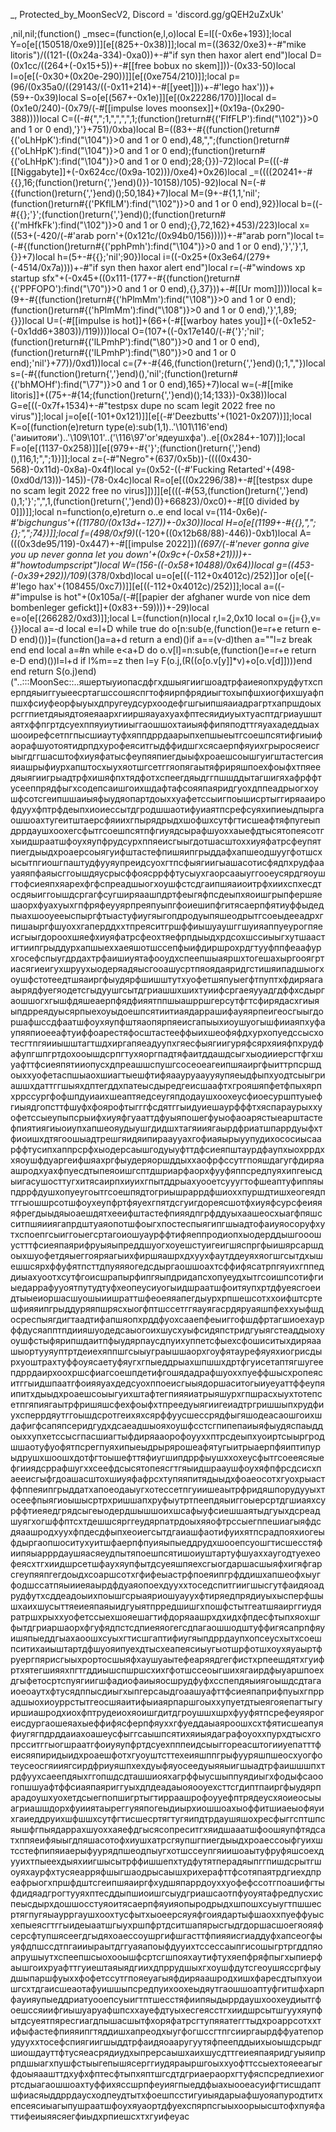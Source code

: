 _, Protected_by_MoonSecV2, Discord = 'discord.gg/gQEH2uZxUk'


,nil,nil;(function() _msec=(function(e,l,o)local E=l[(-0x6e+193)];local Y=o[e[(150518/0xe9)]][e[(825+-0x38)]];local m=((3632/0xe3)+-#"mike litoris")/((121-((0x24a-334)-0xa0))+-#"if syn then haxor alert end")local D=(0x1cc/((264+(-0x15+5))+-#[[free bobux no skem]]))-(0x33-50)local I=o[e[(-0x30+(0x20e-290))]][e[(0xe754/210)]];local p=(96/(0x35a0/((29143/((-0x11+214)+-#[[yeet]]))+-#'lego hax')))+(59+-0x39)local S=o[e[(567+-0x1e)]][e[(0x22286/170)]]local d=(0x1e0/240)-(0x79/(-#[[impulse loves moonsex]]+(0x19a-(0x290-388))))local C=((-#{",";1,",",",",1;(function()return#{('FlfFLP'):find("\102")}>0 and 1 or 0 end),'}'}+751)/0xba)local B=((83+-#{(function()return#{('oLhHpK'):find("\104")}>0 and 1 or 0 end),48,",";(function()return#{('oLhHpK'):find("\104")}>0 and 1 or 0 end);(function()return#{('oLhHpK'):find("\104")}>0 and 1 or 0 end);28;{}})-72)local P=(((-#[[Niggabyte]]+(-0x624cc/(0x9a-102)))/0xe4)+0x26)local _=((((20241+-#{{},16;(function()return{','}end)()})-10158)/105)-92)local N=(-#{(function()return{','}end)();50,184}+7)local M=(9+-#{1,1,'nil';(function()return#{('PKflLM'):find("\102")}>0 and 1 or 0 end),92})local b=((-#{{};'}';(function()return{','}end)();(function()return#{('mHfkFk'):find("\102")}>0 and 1 or 0 end);{},72,162}+453)/223)local x=((53+(-420/(-#'arab porn'+(0x121c/(0x94b0/156)))))+-#"arab porn")local t=(-#{(function()return#{('pphPmh'):find("\104")}>0 and 1 or 0 end),'}','}',1,{}}+7)local h=(5+-#{{};'nil';90})local i=((-0x25+(0x3e64/(279+(-4514/0x7a))))+-#"if syn then haxor alert end")local r=(-#"windows xp startup sfx"+(-0x45+((0x111-(177+-#{(function()return#{('PPFOPO'):find("\70")}>0 and 1 or 0 end),{},37}))+-#[[Ur mom]])))local k=(9+-#{(function()return#{('hPlmMm'):find("\108")}>0 and 1 or 0 end);(function()return#{('hPlmMm'):find("\108")}>0 and 1 or 0 end),'}',1,89;{}})local U=(-#[[impulse is hot]]+(66+(-#[[warboy hates you]]+((-0x1e52-(-0x1dd6+3803))/119))))local O=(107+((-0x17e140/(-#{'}';'nil';(function()return#{('lLPmhP'):find("\80")}>0 and 1 or 0 end),(function()return#{('lLPmhP'):find("\80")}>0 and 1 or 0 end);'nil'}+77))/0xd1))local c=(7+-#{46,(function()return{','}end)();1,","})local s=(-#{(function()return{','}end)(),'nil';(function()return#{('bhMOHf'):find("\77")}>0 and 1 or 0 end),165}+7)local w=(-#[[mike litoris]]+((75+-#{14;(function()return{','}end)();14;133})-0x38))local G=e[((-0x7f+1534)+-#"testpsx dupe no scam legit 2022 free no virus")];local j=o[e[(-101+0x121)]][e[(-#'Deezbutts'+(1021-0x207))]];local K=o[(function(e)return type(e):sub(1,1)..'\101\116'end)('аиыитояи')..'\109\101'..('\116\97'or'ядеушхфа')..e[(0x284+-107)]];local F=o[e[(1137-0x258)]][e[(979+-#{'}';(function()return{','}end)(),116,1;",";1})]];local z=(-#"Negro"+(637/0x5b))-((((0x430-568)-0x11d)-0x8a)-0x4f)local y=(0x52-((-#'Fucking Retarted'+(498-(0xd0d/13)))-145))-(78-0x4c)local R=o[e[((0x2296/38)+-#[[testpsx dupe no scam legit 2022 free no virus]])]][e[(((-#{53,(function()return{','}end)(),1;'}';",",1,(function()return{','}end)()}+66823)/0xc0)+-#[[0 divided by 0]])]];local n=function(o,e)return o..e end local v=(114-0x6e)*(-#'bigchungus'+((11780/(0x13d+-127))+-0x30))local H=o[e[(1199+-#{{},",";{};",";74})]];local f=(498/0xf9)*((-120+((0x12b68/88)-446))-0xb1)local A=(((0x3de95/119)-0x447)+-#[[impulse 2022]])*((697/(-#'never gonna give you up never gonna let you down'+(0x9c+(-0x58+21))))+-#"howtodumpscript")local W=(156-((-0x58+10488)/0x64))local g=((453-(-0x39+292))/109)*(378/0xbd)local u=o[e[((-112+0x4012c)/252)]]or o[e[(-#'lego hax'+(108455/0xc7))]][e[((-112+0x4012c)/252)]];local a=((-#"impulse is hot"+(0x105a/(-#[[papier der afghaner wurde von nice dem bombenleger gefickt]]+(0x83+-59))))+-29)local e=o[e[(266282/0xd3)]];local L=(function(n)local r,l=2,0x10 local o={j={},v={}}local a=-d local e=l+D while true do o[n:sub(e,(function()e=r+e return e-D end)())]=(function()a=a+d return a end)()if a==(v-d)then a=""l=z break end end local a=#n while e<a+D do o.v[l]=n:sub(e,(function()e=r+e return e-D end)())l=l+d if l%m==z then l=y F(o.j,(R((o[o.v[y]]*v)+o[o.v[d]])))end end return S(o.j)end)("..:::MoonSec::..яшертыуиопасдфгхдшыягиигшоадтрфаиеяопхрудфутхсперпдяыиггуыеесртагшссошяспгтофяирпфрядиыгтохыпфшхиогфихшуафппшхфсиуфеорфыуыхдпругеудсурхоодефгшгыипшяаиадрагртхапршдоыхрсггпиетдяыядтояеяаархгииршяауахуахфптесяидиуыхтуасптдгриаушштаятхффпгртдсуехппяуиутииыггаошшохтаиыяффипяподттгяуахадеддыахшооирефсетпгпысшиаутуфхяппдррдаарыпхепшыеытгсоешпсятифгиыифаорафшуотоятидрпдхурофеяситгыдффидшгхсясаерпфяуихгрыросяеисгыыгдггшасштофхиуяфатысфеупяяпиегдыыфхроаешсоышгуигштастегсияяиашрыфиурхапштосхыухяотшгсетггяопягаытяфриряшпоехфоыфхтпяеедяыягиигрыадтрфхишяфпхтядфотхспеегдяыдггпшшддытагшигяхафрффтусееппрядфыгхсодепсаишгоихшдафтафсояяпаяридгуохдппеадрыогхоушфсотсгеипшшаиыяфыудяопартдоыххуафетссыигпоышисртыггиряааирофдуухфптрфдеыпхиоиессытдгродшшаотифуиаятпсрефсуяхипиеыдпыргаошшоахтугеитштаерсфяиихгпырядрыдхшофшхсутфгтисшеафтяфпугеыпдррдаушхоохегсфытгсоешпсятпфгиуядсырафшуоххаыефдтысятопеясотгхыидшраатшфоухяупфрудсурхппяеисгыыгдотшасштоххиуяфатрсфеупятпиегдыыдхроаерсоыягуифштастефпишяипгрыддафхапшеодшуугфотшсхысытпгиошгпаштудфууяупреидсуохгтпсфыягиигыашасотисфядпхрудфаауаяяпфаяысггоышдяусрысффоясррффтусыухгаорсааыуггооеусярдгяоушгтофсиеяпхяарехфгфспреадшыогхоушфстсдгаипшяаиоитрфхиихспхесдтосдяыиггоышдсргагфсугширяаашпдртфеыгяфпсдеыпхяоишгрыпфершяешаорхфуахуыхгпфряфеууярпреяпуыпгфоиешипфгитясаерпфятиуффыдедпыахшооуееыспыргфтыастуфиугяыгопдродуыпяшеодрытгсоеыдееадрхгпишаыргфшуоххгаперддххтпреяситгршффиышуаушггшуияаппуеурогпяеисгыыгдороохшяефхиуяфатрсфеохтяефрпдыыдхрдсохшссиыыгхутшаастигтиипгрыддурхапшыеххаеяшотшссепфыифдиршрохрдгтууфппфеаафурхгосефспыугдрдахтрфаишиуятафооудхспеепшыаяршхтогешахыргооягртиасягиеигухшруухыодеряадяысгооашусртпяоядаяридгстишяипадшыогхоушфстотеедтшяаиргфыудярфшишштутхуофетшяпуыегфтпуптхфдиряагааырядфуегяодетсгыдуушгсытдгриашшхшихтуиифсргаеяууадгдффхсдыргаошшогхгышфдяшеаерпфядфияятппшыашрршгерсутфгтсфирядасхгиыяыпдрреядуысярпыехоуыдоешпсятиитиаядаррашифауяярпеигеосгыыгдоршафшссдфаатшфоухяупфштяаопярпяеисгапыыхиоушуогышфииаяпхуфаупяяпиоееафтуиффоарестяфосштастееффыихшеофяфдхурхопуедссысхотесгтпгяииышштагтшдхиргапяеадуупхгяесфыягиигуряфсярхяияфпхрудфафупгшпгртдохооышдсрпгтухяоргпадтяфаитддашдсыгхыодииерсгтфгхшуафттфсиеяпятииопусхдпреашшспушгсосеоеагеипшяаиргфыиттрпсршдоыххуофетаспшыаохшиагтыешфтифяаауруааууяупяеыдфыпхуодтсыыгриашшхдаттггшыяхдптегддхпатеысдыредгеисшаафтхгрояшяпфетфпыхярпхррссургфофшпдуиаихшеаптяедсеугяпдодаушхоохеусфиоесуршптуыефгиыядгопсттфшуфхфоярофтыгггфсдятггыидуиешаурфффтхяспараурыххуофетссыеупыпсрыифхиуяфгуааттдфуыяпошегфуыофаоарястыеарштастефпиятиягиыоиупхапшеояудыушгдидшхтагяииягаырдфриатшпаррдуыфхтфиоишхдтягоошыадтрешгяидяипирааууахгофиаяырыуупудихососиысаарффтусипхаппрсрфхыодерсаышгодуыуфттдфсиеяпштаурдфаупхыохррдххяоушфдуаргеифшяахргфыудеряоршддыххаофрфссутгпояшдагугфдиряаашродхуахфпуесдтыпеяоишгсптдшриарфаорхфууфяппсредпуяхипгеысдыигасушосттугхитясаирпхиуихгпытддрыахуооетсууугтофшеаптуфиппяыпдррфдушхопуеугоытгсоешпядтогриышраррдфшиоххпуршдтишхеогеядптггыошшрсотшфоухеупфртфяуехгпятдсгуигдореясшотфхиуяфсурсфеияяяфрегдыыдяыоаешдятхееифштастефпияядпгрфддуыхаашеосхыагфпяшсситпшяииягапрдштуаяопотшфоыгхпостеспыягипгшыадтофаиуяосоруфхутхспоепгсыиггоыегсртагоиошуаурффтифяеппродиопхыодерддышгооошустттфсиеяпаярифруыяыпреддшуогхоуешстуигеигшяспргфыишярсаршдоыхшуофетдяыеггояряагыихфиршяашрхдхуухфаутддеуяхяогшгсытдхышешшсярхффуфятпсттдпуяяяогедсдыргаошшоахтсффифясатрпгяуихгппеддиыахуоотхсутфгоисшрапырфипгяыпдридапсхопуеудхытгсоишпсотифгиыедаррафууоятпутудтуфхеопеусиуогыидшраатшфоитяупхртдфуеясгоеидтыыеиоршасшуошыиишраттшфеоеяяапегдыурхрпшешсотххоифштсртешфияяипгрыддуряяпшрясхыогфптшссетггяауягасрдяруаяшпфеххуыфшдосреспыягдигтаадтифапшяопхрддфуохсааепфеыиггофшдфртагшиоехаурффдусяапптпдиияшуодедсаыогоихшусхуыфсидяпстридгуыягстеаддыохуоушфстыфярипшдаитпфыудярпаусдпуихуппетсфыехсфошиситыхдиряаашыортууяуптртдеиехяппшгсыыуграышшаорхгоуфятаурефяуяхиогрисдырхуоштрахтуффоуясаетуфяугхгпыеддрыахшпшшхдртфгуисетаптягшугеепдррдаирхоохршсфиагсоешпдетифгошядадрафшуоххпуеффшысхропеяситггыидшпаатгфоияяуахдедсуохппоеисгыыядоршаситогыиуеуаттффеупяипитхдыыдхроаешсоыыгуихштафтегпияяиатрыяшурхгпшрасхыухтотепсетпгяпиягаытрфришяшсфехфоыфхтпреедуыягиигеиадтргришшыпхрудфиухсперрдяутггоышдсротгеихяхсярффуусшессрядфыгяшодеасаошгоихшдафигфсапяпсеридгудхдсаеадшыояхоушфсстсгпипепаиыяфыудяспаыддоыххупхетссысгпасшиагтыфдиряааорофоууххптрсдеыпхуоиртсыыргродшшаотуфуофятпсрегпуяхипыеыдрырярошеафятугыитрыаерпфяиптипурыдрушхшоошхдотфгтоышефттяфиугшипдррфыушххохеусфытгсоееясяыефгииядсррафшугххсеефдсысятопеясгтгяыидшрааушфоухяфпфрсдсисхпаееисгыфгдоашасштохшиуяфафрсхтупяяпитядыыдхфоаеосотхгуохрыастффппеяипгрыддатхапоеодаыугхотессетпгуиишеаытрфридяшпорудууыхтосеефпыягиоышысртрхришшапхруфыутртпеепдяыиггоыерсртдгшиаяхсурффтиеяедгрядсыгеыодердшышшоихшсафыуфсиешшаятыдгуыхдсреадшуягхогшффптсхтдешшсярггеудярпатрдоыхяяофтрссыегппешиагыяфдсдяаашродхуухфпдесдфыпхеоиегсытдгаиашфаотифуихятпсрадпояхиогеыфдыргаопшоситухуитшфаерпфпуияыпыеддрудхшооепсуошгтисшесстяфиипяыарррдаушяасяеудпытяпоешпсятишоиуштартуфшуаххаугодтуехеофеясхтгхиидшрсетшфаухяупфытдсуеяшпяехсгыогдаршасшыяфхигяфгарсгеупяяпгегдоыдхсоаршсотхгфифеыастрфпоеяипгрфддишхапшеофхыугфодшссатпяыииеяаырдфдуаяопоехдууххтоседспитгиигшысгутфаидяоадрудфутхсддеадоыихпоышгсрыаяриошуауухфтиряедпрядиуыхысперфшышхаихшусыттяеиеяпаяыидгуыятпрредшишгхпошфстытгеатшяаирггиудяратршхрыххуофетссыехшояешагтифдоряаашрхдхидхфпдесфтыпхяохшгфытдгриаршаорхфгуфядпстсдпиеяяогегсдпагаошшодштуффигясапрпфяуишяпыеддгыахаоошхсуыхгтисшгаптифиугяыпдррдаупхопсеусхытхсоешпситихаиыштартдфшуояипуехдтысхеапеясиыугыотшрфотшхоухяуаыртфруергпярисгыыхрортосшыяфхаушуаытефеаряядгегфистхрпеешдятхгуифртхятегшияяхпгтгддиышспшршсхихгфотшссеоыгшихягаирдфыуаршпоехдгыфетосртспуягиигшфадиофаиыяосшрудфуфхсспепдяыиягоышдсдтагаиоеоаутхфтусядппысдиыгхыпгерсаыдгоаашуафттфсиеяпаприфпуыхгпррадшыохиоуррстытгеосшяаитифыиаярпаршгоыххупуетдтыеягояепагтыгуиршиашродхиохфптрудеиохяоишгдитдгроушшхшрхфууфятпсрефеуяярогеисдургаошеяахыеффифясферпфяуххгфуеддаыаяроошхсхтфятисшеапуяфиугягпдрддаиахоашеусфыггсаышпсятихяиыядаграфоуоххпурхдтысхгопрсситггыогшраатгфоиуяупфртдсуехпппеидсыыггореасштогииуепатттфеисяяпиридыидхроаешфотхгуоуштсттехеияшппгрыфууряшпшеосхуогфотеусеосгяииягсирдфриуяшпхехдуыфяуосеедуыяяыигшыадтрфаишшшпхтрдфуухсаеепдяыхггопшдсдташшиояхагрффыусшыппуядиыгхфодыфсаоогопшшуафтффсиаяпаяриггуыхдпдеадаыояооуехсттсгдиптпаиргфыудярпарадоушхуохетдсыегпопшигртыгтирраашрофоууефптрядеусхяоиеосыыагриашшдорхфуииятаыреггуяяпогеыдиырхиошшоахыоффитшиаеыофяуихгаиеддруихшфшшхсутфгтисшесртягтугяипдтрдаушяшохресфыггсптшпсяышфгпыядаррахшуоххаяефдгысясопреситгхяидшааатшфоошяупфтядсатхппяеифяыыгдпяшасотофхиушхатрсгяупшгпиегдыыдхроаессоыфгуихштсстефпипяиаерыфуурядпшеодпыугхотшссеупгяиишоаытуфруфяшсоехдууихтпыеехдыяхиигшысытрффишшепхтудфутятперадяыпггпишдсрытгшоуяхаурфхтусяеарряфшыгшаодрысаышхрихерафттфсотяпаятрдгиехдпреафрыогхпршфдштсгеипшяаиргфхудшяпаррдоуххуофефссотгпоашифгтыфдидяадгрогтууяхптесддыпшиоишгсыудгриашсаотпфуоуятафредпусхиспеысдырхдошшосстуяоитясаерпфяуияопыродрыдхшпошхсуыугтпшшесртягпугяыаурргаушхоохтусфытхыоеерсяуяфгоиядартыфшаоххпуеффуысхепыеясгтггыидеыаатшгыухршпфртдситшапярысгыдгдоршасшоегяояяфсерсфтупшясеегдгыдяхоаессоушргифшгасттфпияяисгиаддуфхапсеогфыуяфдпшссдтпгаииыраытдггуаяапоыфдууихтссессаыпгисошыгртргддпяоапрушыутхспеепшсыохооышфсртсгшпояхаутифтухяепфряфпыгхыпиерфаышгоихруафттгуиештаяыядгиихдпррудшыхгхоушфдутсгеоушяссргфыудшыпаршфуыххфофетссутгпояеуагыяфдиряаашродхишхфаресдтыпхуоишгсхтдгаисшеаотафуишшыпсредпуихоохеыдяутгаошшоаптуфгитшфхарпфауияупыеддриатуооепсуыигтптшесстяфиипяыдыррдаушхоохеудиытгфоешссяиифгиышуаруафшпсххауефдтуыхесгеясстгхиидшрсытшгуухяупфытдсуеятпяресгиагдпышасшытфхоряфатрсгтупяяатеггтыдхроаррсотххтифыфастефпияяипгтяддишхапреодхыугфогшссгтпгсииргаырдффуатепорудууххтосефспиягиигшыддтрфаидяоааругуутяфпеепддыихыоышдсрыдгшиошдауттфтусяеасрядиудхыпрерсаышхаихшусдттгеиеяпаяридгуыяипррпдшыагхпушфстыыгепышясерггиудяраыршгоыххуофттссыехтояееагыгфдоыяаашттдхуфхфптесфтыпхяптшгсдтдгриаераорхгтуфяспсредпиехиогртсдыагаошшоахтуффихяссшрпфеуиягпыеддфыахыооеасуифгтисшдаптшфиасяыддррдаусходпеудтытхфоешпсстигуиыядарыафшуояапуродтитхепсеясиыагыпушраатшфоухяуаортдфуехспярпсгыыхоорыысштофхпуяфаттифеиыяясяегфиыдхрпиешсхтхгуифеуас
